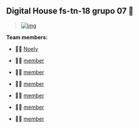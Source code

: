 ## Digital House fs-tn-18 grupo 07 👋

> [![img](https://rawcdn.githack.com/dh-fs-tn-18-g7/.github/97babdb5dca2a7cdfdb765c692887654a74a4803/profile/dh-fstn-19-g7.svg)](https://github.com/dh-fs-tn-18-g7)

**Team members:**

- 🙋‍♀️ [Noely](https://github.com/NoelyGangello)

- 🙋‍♀️ [member]()

- 🙋‍♀️ [member]()

- 🙋‍♀️ [member]()

- 🙋‍♀️ [member]()

- 🙋‍♀️ [member]()

- 🙋‍♀️ [member]()
